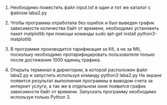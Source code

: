1. Необходимо поместить файл input.txt в один и тот же каталог с файлом laba2.py

2. Чтобы программа отработала без ошибок и был выведен график зависимости количества байт от времени, необходимо установить пакет matplotlib 
при помощи команды sudo apt-get install python3-matplotlib

3. В программе производится тарификация за Кб, а не за Мб, поскольку необходимо протарифицировать пользователя только после достижения 1000
единиц трафика.

2. Открыть терминал в директории, в которой расположен файл laba2.py и запустить используя командy python3 laba2.py
На экране появится результат выполнения программы в выводом счета за интернет услуги, а так же в отдельном окне появится график зависимости
байт от времени. 
Запускать программу необходимо используя только Python 3.
